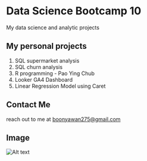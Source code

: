 # Data Science Bootcamp 10
My data science and analytic projects

## My personal projects

1. SQL supermarket analysis
2. SQL churn analysis
3. R programming - Pao Ying Chub
4. Looker GA4 Dashboard
5. Linear Regression Model using Caret

## Contact Me
reach out to me at boonyawan275@gmail.com

## Image
![Alt text](https://static.wikia.nocookie.net/sakamoto-days/images/1/1f/Taro_Sakamoto_%28volume_1%29.webp)
